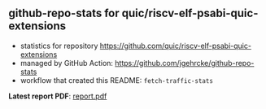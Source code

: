 ## github-repo-stats for quic/riscv-elf-psabi-quic-extensions

- statistics for repository https://github.com/quic/riscv-elf-psabi-quic-extensions
- managed by GitHub Action: https://github.com/jgehrcke/github-repo-stats
- workflow that created this README: `fetch-traffic-stats`

**Latest report PDF**: [report.pdf](https://github.com/njjetha/github-traffic/raw/github-repo-stats/quic/riscv-elf-psabi-quic-extensions/latest-report/report.pdf)


